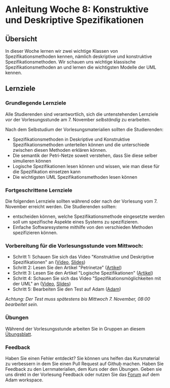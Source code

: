 # Anleitung Woche 8: Konstruktive und Deskriptive Spezifikationen

## Übersicht
In dieser Woche lernen wir zwei wichtige Klassen von Spezifikationsmethoden kennen, nämlich deskriptive und konstruktive Spezifikationsmethoden. 
Wir schauen uns wichtige klassische Spezifikationsmethoden an und lernen die wichtigsten Modelle der UML kennen.


## Lernziele

### Grundlegende Lernziele

Alle Studierenden sind verantwortlich, sich die untenstehenden Lernziele *vor* der Vorlesungsstunde am 7. November *selbständig* zu erarbeiten.

Nach dem Selbstudium der Vorlesungsmaterialien sollten die Studierenden:
- Spezifikationsmethoden in Deskriptive und Konstruktive Spezifikationsmethoden unterteilen können und die unterschiede zwischen diesen Methoden erklären können.
- Die semantik der Petri-Netze soweit verstehen, dass Sie diese selber simulieren können
- Logische Spezifikationen lesen können und wissen, wie man diese für die Spezifikation einsetzen kann
- Die wichtigsten UML Spezifikationsmethoden lesen können

### Fortgeschrittene Lernziele
Die folgenden Lernziele sollten während oder nach der Vorlesung vom 7. November erreicht werden. Die Studierenden sollten:
- entscheiden können, welche Spezifikationsmethode eingesetzte werden soll um spezifische Aspekte eines Systems zu spezifizieren.
- Einfache Softwaresysteme mithilfe von den verschieden Methoden spezifizieren können.


### Vorbereitung für die Vorlesungsstunde vom Mittwoch:

* Schritt 1: Schauen Sie sich das Video "Konstruktive und Deskriptive Spezifikationen" an  ([Video](https://drive.switch.ch/index.php/s/gGMih5zZc7V9gzA), [Slides](./slides/constructive-descriptive-specs.html))
* Schritt 2: Lesen Sie den Artikel "Petrinetze"  ([Artikel](./articles/petrinets.html))
* Schritt 3: Lesen Sie den Artikel "Logische Spezifikationen" ([Artikel](./articles/logic.html))
* Schritt 4: Schauen Sie sich das Video "Spezifikationsmöglichkeiten mit der UML" an ([Video](https://drive.switch.ch/index.php/s/TnuF2C8R4Keqd6F), [Slides](./slides/uml.html)) 
* Schritt 5: Bearbeiten Sie den Test auf Adam ([Adam](https://adam.unibas.ch/goto_adam_tst_736508.html))

*Achtung: Der Test muss spätestens bis Mittwoch 7. November, 08:00 bearbeitet sein.*
  

### Übungen
Während der Vorlesungsstunde arbeiten Sie in Gruppen an diesem [Übungsblatt](../project/week8/exercises.html). 

### Feedback

Haben Sie einen Fehler entdeckt? Sie können uns helfen das Kursmaterial zu verbessern in dem Sie einen Pull Request auf Github machen. 
Haben Sie Feedback zu den Lernmaterialien, dem Kurs oder den Übungen. Geben sie uns direkt in der Vorlesung Feedback oder nutzen Sie das [Forum](https://adam.unibas.ch/goto_adam_frm_700919.html) auf dem Adam workspace.
